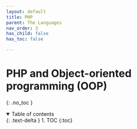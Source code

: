 ```yaml
---
layout: default
title: PHP
parent: The Languages
nav_order: 3
has_child: false
has_toc: false

---
```


# PHP and Object-oriented programming (OOP)
{: .no_toc }

<details open markdown="block">
  <summary>
    Table of contents
  </summary>
  {: .text-delta }
1. TOC
{:toc}
</details>
